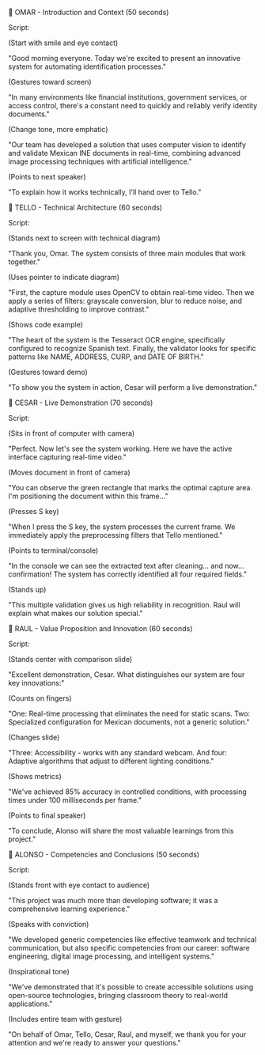 👤 OMAR - Introduction and Context (50 seconds)

Script:

(Start with smile and eye contact)

"Good morning everyone. Today we're excited to present an innovative system for automating identification processes."

(Gestures toward screen)

"In many environments like financial institutions, government services, or access control, there's a constant need to quickly and reliably verify identity documents."

(Change tone, more emphatic)

"Our team has developed a solution that uses computer vision to identify and validate Mexican INE documents in real-time, combining advanced image processing techniques with artificial intelligence."

(Points to next speaker)

"To explain how it works technically, I'll hand over to Tello."

👤 TELLO - Technical Architecture (60 seconds)

Script:

(Stands next to screen with technical diagram)

"Thank you, Omar. The system consists of three main modules that work together."

(Uses pointer to indicate diagram)

"First, the capture module uses OpenCV to obtain real-time video. Then we apply a series of filters: grayscale conversion, blur to reduce noise, and adaptive thresholding to improve contrast."

(Shows code example)

"The heart of the system is the Tesseract OCR engine, specifically configured to recognize Spanish text. Finally, the validator looks for specific patterns like NAME, ADDRESS, CURP, and DATE OF BIRTH."

(Gestures toward demo)

"To show you the system in action, Cesar will perform a live demonstration."

👤 CESAR - Live Demonstration (70 seconds)

Script:

(Sits in front of computer with camera)

"Perfect. Now let's see the system working. Here we have the active interface capturing real-time video."

(Moves document in front of camera)

"You can observe the green rectangle that marks the optimal capture area. I'm positioning the document within this frame..."

(Presses S key)

"When I press the S key, the system processes the current frame. We immediately apply the preprocessing filters that Tello mentioned."

(Points to terminal/console)

"In the console we can see the extracted text after cleaning... and now... confirmation! The system has correctly identified all four required fields."

(Stands up)

"This multiple validation gives us high reliability in recognition. Raul will explain what makes our solution special."

👤 RAUL - Value Proposition and Innovation (60 seconds)

Script:

(Stands center with comparison slide)

"Excellent demonstration, Cesar. What distinguishes our system are four key innovations:"

(Counts on fingers)

"One: Real-time processing that eliminates the need for static scans. Two: Specialized configuration for Mexican documents, not a generic solution."

(Changes slide)

"Three: Accessibility - works with any standard webcam. And four: Adaptive algorithms that adjust to different lighting conditions."

(Shows metrics)

"We've achieved 85% accuracy in controlled conditions, with processing times under 100 milliseconds per frame."

(Points to final speaker)

"To conclude, Alonso will share the most valuable learnings from this project."

👤 ALONSO - Competencies and Conclusions (50 seconds)

Script:

(Stands front with eye contact to audience)

"This project was much more than developing software; it was a comprehensive learning experience."

(Speaks with conviction)

"We developed generic competencies like effective teamwork and technical communication, but also specific competencies from our career: software engineering, digital image processing, and intelligent systems."

(Inspirational tone)

"We've demonstrated that it's possible to create accessible solutions using open-source technologies, bringing classroom theory to real-world applications."

(Includes entire team with gesture)

"On behalf of Omar, Tello, Cesar, Raul, and myself, we thank you for your attention and we're ready to answer your questions."
